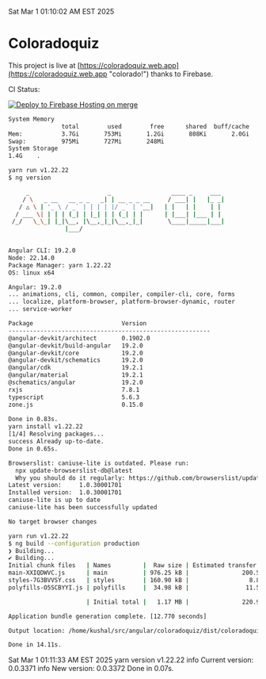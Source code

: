 Sat Mar  1 01:10:02 AM EST 2025

# Coloradoquiz


This project is live at [https://coloradoquiz.web.app](https://coloradoquiz.web.app "colorado!") thanks to Firebase.

CI Status: 

[![Deploy to Firebase Hosting on merge](https://github.com/teamkushal/coloradoquiz/actions/workflows/firebase-hosting-merge.yml/badge.svg)](https://github.com/teamkushal/coloradoquiz/actions/workflows/firebase-hosting-merge.yml)

```bash
System Memory
               total        used        free      shared  buff/cache   available
Mem:           3.7Gi       753Mi       1.2Gi       808Ki       2.0Gi       3.0Gi
Swap:          975Mi       727Mi       248Mi
System Storage
1.4G	.
```
```bash
yarn run v1.22.22
$ ng version

     _                      _                 ____ _     ___
    / \   _ __   __ _ _   _| | __ _ _ __     / ___| |   |_ _|
   / △ \ | '_ \ / _` | | | | |/ _` | '__|   | |   | |    | |
  / ___ \| | | | (_| | |_| | | (_| | |      | |___| |___ | |
 /_/   \_\_| |_|\__, |\__,_|_|\__,_|_|       \____|_____|___|
                |___/
    

Angular CLI: 19.2.0
Node: 22.14.0
Package Manager: yarn 1.22.22
OS: linux x64

Angular: 19.2.0
... animations, cli, common, compiler, compiler-cli, core, forms
... localize, platform-browser, platform-browser-dynamic, router
... service-worker

Package                         Version
---------------------------------------------------------
@angular-devkit/architect       0.1902.0
@angular-devkit/build-angular   19.2.0
@angular-devkit/core            19.2.0
@angular-devkit/schematics      19.2.0
@angular/cdk                    19.2.1
@angular/material               19.2.1
@schematics/angular             19.2.0
rxjs                            7.8.1
typescript                      5.6.3
zone.js                         0.15.0
    
Done in 0.83s.
yarn install v1.22.22
[1/4] Resolving packages...
success Already up-to-date.
Done in 0.65s.
```
```bash
Browserslist: caniuse-lite is outdated. Please run:
  npx update-browserslist-db@latest
  Why you should do it regularly: https://github.com/browserslist/update-db#readme
Latest version:     1.0.30001701
Installed version:  1.0.30001701
caniuse-lite is up to date
caniuse-lite has been successfully updated

No target browser changes
```
```bash
yarn run v1.22.22
$ ng build --configuration production
❯ Building...
✔ Building...
Initial chunk files   | Names         |  Raw size | Estimated transfer size
main-XXIQDWVC.js      | main          | 976.25 kB |               200.56 kB
styles-7G3BVVSY.css   | styles        | 160.90 kB |                 8.89 kB
polyfills-O5SCBYYI.js | polyfills     |  34.98 kB |                11.52 kB

                      | Initial total |   1.17 MB |               220.97 kB

Application bundle generation complete. [12.770 seconds]

Output location: /home/kushal/src/angular/coloradoquiz/dist/coloradoquiz

Done in 14.11s.
```
Sat Mar  1 01:11:33 AM EST 2025
yarn version v1.22.22
info Current version: 0.0.3371
info New version: 0.0.3372
Done in 0.07s.
